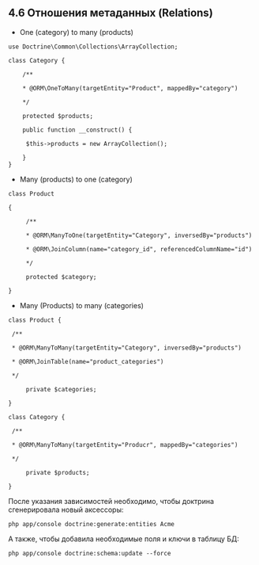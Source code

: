 ## 4.6 Отношения метаданных (Relations)

*   One (category) to many (products)

```
use Doctrine\Common\Collections\ArrayCollection;

class Category {

    /**
    
    * @ORM\OneToMany(targetEntity="Product", mappedBy="category")
    
    */
    
    protected $products;
    
    public function __construct() {
    
     $this->products = new ArrayCollection();
    
    }
}

```

*   Many (products) to one (category)

```
class Product

{

     /**

     * @ORM\ManyToOne(targetEntity="Category", inversedBy="products")

     * @ORM\JoinColumn(name="category_id", referencedColumnName="id")

     */

     protected $category;

}
```

*   Many (Products) to many (categories)

```
class Product {

 /**

 * @ORM\ManyToMany(targetEntity="Category", inversedBy="products")

 * @ORM\JoinTable(name="product_categories")

 */

     private $categories;

}

class Category {

 /**

 * @ORM\ManyToMany(targetEntity="Producr", mappedBy="categories")

 */

     private $products;

}
```

После указания зависимостей необходимо, чтобы доктрина сгенерировала новый аксессоры:

```php app/console doctrine:generate:entities Acme```

А также, чтобы добавила необходимые поля и ключи в таблицу БД:

```php app/console doctrine:schema:update --force```